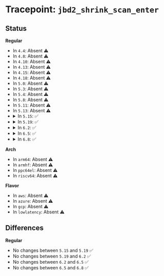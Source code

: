 # Tracepoint: <code>jbd2_shrink_scan_enter</code>

## Status
<b>Regular</b>
<ul>
<li>
In <code>4.4</code>: Absent ⚠️
</li>
<li>
In <code>4.8</code>: Absent ⚠️
</li>
<li>
In <code>4.10</code>: Absent ⚠️
</li>
<li>
In <code>4.13</code>: Absent ⚠️
</li>
<li>
In <code>4.15</code>: Absent ⚠️
</li>
<li>
In <code>4.18</code>: Absent ⚠️
</li>
<li>
In <code>5.0</code>: Absent ⚠️
</li>
<li>
In <code>5.3</code>: Absent ⚠️
</li>
<li>
In <code>5.4</code>: Absent ⚠️
</li>
<li>
In <code>5.8</code>: Absent ⚠️
</li>
<li>
In <code>5.11</code>: Absent ⚠️
</li>
<li>
In <code>5.13</code>: Absent ⚠️
</li>
<li>
<details>
<summary>In <code>5.15</code>: ✅</summary>

Event:

```c
struct trace_event_raw_jbd2_journal_shrink {
    struct trace_entry ent;
    dev_t dev;
    long unsigned int nr_to_scan;
    long unsigned int count;
    char __data[0];
};
```
Function:

```c
void trace_event_raw_event_jbd2_journal_shrink(void *__data, journal_t *journal, long unsigned int nr_to_scan, long unsigned int count);
```
</details>
</li>
<li>
<details>
<summary>In <code>5.19</code>: ✅</summary>

Event:

```c
struct trace_event_raw_jbd2_journal_shrink {
    struct trace_entry ent;
    dev_t dev;
    long unsigned int nr_to_scan;
    long unsigned int count;
    char __data[0];
};
```
Function:

```c
void trace_event_raw_event_jbd2_journal_shrink(void *__data, journal_t *journal, long unsigned int nr_to_scan, long unsigned int count);
```
</details>
</li>
<li>
<details>
<summary>In <code>6.2</code>: ✅</summary>

Event:

```c
struct trace_event_raw_jbd2_journal_shrink {
    struct trace_entry ent;
    dev_t dev;
    long unsigned int nr_to_scan;
    long unsigned int count;
    char __data[0];
};
```
Function:

```c
void trace_event_raw_event_jbd2_journal_shrink(void *__data, journal_t *journal, long unsigned int nr_to_scan, long unsigned int count);
```
</details>
</li>
<li>
<details>
<summary>In <code>6.5</code>: ✅</summary>

Event:

```c
struct trace_event_raw_jbd2_journal_shrink {
    struct trace_entry ent;
    dev_t dev;
    long unsigned int nr_to_scan;
    long unsigned int count;
    char __data[0];
};
```
Function:

```c
void trace_event_raw_event_jbd2_journal_shrink(void *__data, journal_t *journal, long unsigned int nr_to_scan, long unsigned int count);
```
</details>
</li>
<li>
<details>
<summary>In <code>6.8</code>: ✅</summary>

Event:

```c
struct trace_event_raw_jbd2_journal_shrink {
    struct trace_entry ent;
    dev_t dev;
    long unsigned int nr_to_scan;
    long unsigned int count;
    char __data[0];
};
```
Function:

```c
void trace_event_raw_event_jbd2_journal_shrink(void *__data, journal_t *journal, long unsigned int nr_to_scan, long unsigned int count);
```
</details>
</li>
</ul>
<b>Arch</b>
<ul>
<li>
In <code>arm64</code>: Absent ⚠️
</li>
<li>
In <code>armhf</code>: Absent ⚠️
</li>
<li>
In <code>ppc64el</code>: Absent ⚠️
</li>
<li>
In <code>riscv64</code>: Absent ⚠️
</li>
</ul>
<b>Flavor</b>
<ul>
<li>
In <code>aws</code>: Absent ⚠️
</li>
<li>
In <code>azure</code>: Absent ⚠️
</li>
<li>
In <code>gcp</code>: Absent ⚠️
</li>
<li>
In <code>lowlatency</code>: Absent ⚠️
</li>
</ul>

## Differences
<b>Regular</b>
<ul>
<li>
No changes between <code>5.15</code> and <code>5.19</code> ✅
</li>
<li>
No changes between <code>5.19</code> and <code>6.2</code> ✅
</li>
<li>
No changes between <code>6.2</code> and <code>6.5</code> ✅
</li>
<li>
No changes between <code>6.5</code> and <code>6.8</code> ✅
</li>
</ul>
